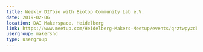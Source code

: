 ```yaml
---
title: Weekly DIYbio with Biotop Community Lab e.V.
date: 2019-02-06
location: DAI Makerspace, Heidelberg
link: https://www.meetup.com/Heidelberg-Makers-Meetup/events/qrztwpyzdbjb/
usergroup: makershd
type: usergroup
---
```

